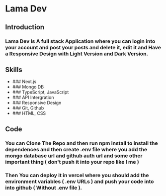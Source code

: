 # Lama Dev

## Introduction

### Lama Dev Is A full stack Application where you can login into your account and post your posts and delete it, edit it and Have a Responsive Design with Light Version and Dark Version.

## Skills

<ul>
  <li>### Next.js</li>
  <li>### Mongo DB</li>
  <li>### TypeScript, JavaScript</li>
  <li>### API Intergration</li>
  <li>### Responsive Design</li>
  <li>### Git, Github</li>
  <li>### HTML, CSS</li>
</ul>

## Code 

### You can Clone The Repo and then run npm install to install the dependences and then create .env file where you add the mongo database url and github auth url and some other important thing ( don't push it into your repo like I me )

### Then You can deploy it in vercel where you should add the environment variables ( .env URLs ) and push your code into into github ( Without .env file ).
